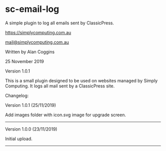 # sc-email-log
A simple plugin to log all emails sent by ClassicPress.

https://simplycomputing.com.au

mail@simplycomputing.com.au

Written by Alan Coggins

25 November 2019

Version 1.0.1


This is a small plugin designed to be used on websites managed by Simply Computing. It logs all mail sent by a ClassicPress site.

Changelog:

Version 1.0.1 (25/11/2019)

Add images folder with icon.svg image for upgrade screen.

------------

Version 1.0.0 (23/11/2019)

Initial upload.

------------